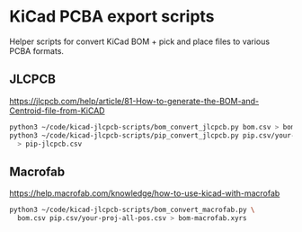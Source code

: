 # KiCad PCBA export scripts

Helper scripts for convert KiCad BOM + pick and place files to various PCBA formats.

## JLCPCB

https://jlcpcb.com/help/article/81-How-to-generate-the-BOM-and-Centroid-file-from-KiCAD

```sh
python3 ~/code/kicad-jlcpcb-scripts/bom_convert_jlcpcb.py bom.csv > bom-jlcpcb.csv
python3 ~/code/kicad-jlcpcb-scripts/pip_convert_jlcpcb.py pip.csv/your-proj-all-pos.csv \
  > pip-jlcpcb.csv
```

## Macrofab

https://help.macrofab.com/knowledge/how-to-use-kicad-with-macrofab

```sh
python3 ~/code/kicad-jlcpcb-scripts/bom_convert_macrofab.py \
  bom.csv pip.csv/your-proj-all-pos.csv > bom-macrofab.xyrs
```
